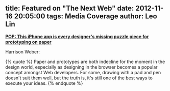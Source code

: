 title: Featured on "The Next Web"
date: 2012-11-16 20:05:00
tags: Media Coverage
author: Leo Lin
---

**[POP: This iPhone app is every designer's missing puzzle piece for prototyping on paper](http://thenextweb.com/apps/2012/11/17/pop-this-iphone-app-is-every-designers-missing-puzzle-piece-for-prototyping-on-paper/)**

Harrison Weber:

{% quote %}
Paper and prototypes are both indecline for the moment in the design world, especially as designing in the browser becomes a popular concept amongst Web developers. For some, drawing with a pad and pen doesn't suit them well, but the truth is, it's still one of the best ways to execute your ideas.
{% endquote %}
